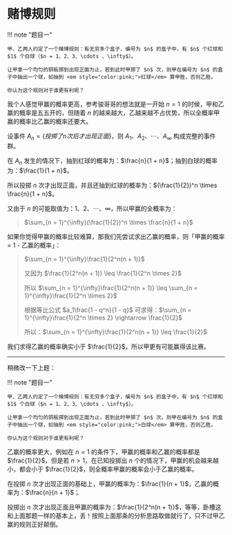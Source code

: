 # 赌博规则

!!! note "题目一"

    甲、乙两人约定了一个赌博规则：有无穷多个盒子，编号为 $n$ 的盒子中，有 $n$ 个红球和 $1$ 个白球（$n = 1、2、3、\cdots 、\infty$）。

    让甲拿一个均匀的铜板掷到出现正面为止，若到此时甲掷了 $n$ 次，则甲在编号为 $n$ 的盒子中抽出一个球，如抽到 <em style="color:pink;">红球</em> 算甲胜，否则乙胜。

    你认为这个规则对于谁更有利呢？

我个人感觉甲赢的概率更高，参考骏哥哥的想法就是一开始 $n = 1$ 的时候，甲和乙赢的概率是五五开的，但随着 $n$ 的越来越大，乙越来越不占优势，所以全概率甲赢的概率比乙赢的概率还要大。

设事件 $A_n = \{投掷了 n 次后才出现正面\}$，则 $A_1、A_2、\cdots 、A_{\infty}$ 构成完整的事件群。

在 $A_n$ 发生的情况下，抽到红球的概率为：$\frac{n}{1 + n}$；抽到白球的概率为：$\frac{1}{1 + n}$。

所以投掷 $n$ 次才出现正面，并且还抽到红球的概率为：$(\frac{1}{2})^n \times \frac{n}{1 + n}$。

又由于 $n$ 的可能取值为：$1、2、\cdots 、\infty$，所以甲赢的全概率为：
> $\sum_{n = 1}^{\infty}(\frac{1}{2})^n \times \frac{n}{1 + n}$

如果你觉得甲赢的概率比较难算，那我们先尝试求出乙赢的概率，则「甲赢的概率 = 1 - 乙赢的概率」：
> $\sum_{n = 1}^{\infty}\frac{1}{2^n(n + 1)}$
> 
> 又因为 $\frac{1}{2^n(n + 1)} \leq \frac{1}{2^n \times 2}$
> 
> 所以 $\sum_{n = 1}^{\infty}\frac{1}{2^n(n + 1)} \leq \sum_{n = 1}^{\infty}\frac{1}{2^n \times 2}$
> 
> 根据等比公式 $a_1\frac{1 - q^n}{1 - q}$ 可求得：$\sum_{n = 1}^{\infty}\frac{1}{2^n \times 2} \rightarrow \frac{1}{2}$
> 
> 所以：$\sum_{n = 1}^{\infty}\frac{1}{2^n(n + 1)} \leq \frac{1}{2}$

我们求得乙赢的概率确实小于 $\frac{1}{2}$，所以甲更有可能赢得该比赛。

---

稍微改一下上题：

!!! note "题目一"

    甲、乙两人约定了一个赌博规则：有无穷多个盒子，编号为 $n$ 的盒子中，有 $n$ 个红球和 $1$ 个白球（$n = 1、2、3、\cdots 、\infty$）。

    让甲拿一个均匀的铜板掷到出现正面为止，若到此时甲掷了 $n$ 次，则甲在编号为 $n$ 的盒子中抽出一个球，如抽到 <em style="color:pink;">白球</em> 算甲胜，否则乙胜。

    你认为这个规则对于谁更有利呢？

乙赢的概率更大，例如在 $n = 1$ 的条件下，甲赢的概率和乙赢的概率都是 $\frac{1}{2}$，但是若 $n > 1$，在已知投掷出 $n$ 个的情况下，甲赢的机会越来越小，都会小于 $\frac{1}{2}$，则全概率甲赢的概率会小于乙赢的概率。

在投掷 $n$ 次才出现正面的基础上，甲赢的概率为：$\frac{1}{n + 1}$，乙赢的概率为：$\frac{n}{n + 1}$；

投掷出 $n$ 次才出现正面且甲赢的概率为：$\frac{1}{2^n(n + 1)}$，等等，卧槽这和上面那题一样的基本上，丢！按照上面那条的分析思路取做就行了，只不过甲乙赢的规则正好颠倒。